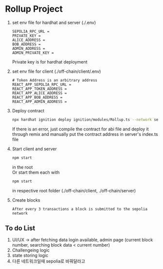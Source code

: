 # Rollup Project

1.  set env file for hardhat and server (./.env)
    ```
    SEPOLIA_RPC_URL =
    PRIVATE_KEY =
    ALICE_ADDRESS =
    BOB_ADDRESS =
    ADMIN_ADDRESS =
    ADMIN_PRIVATE_KEY =
    ```
    Private key is for hardhat deployment
2.  set env file for client (./off-chain/client/.env)

    ```
    # Token Address is an arbitrary address 
    REACT_APP_SEPOLIA_RPC_URL =
    REACT_APP_TOKEN_ADDRESS =
    REACT_APP_ALICE_ADDRESS =
    REACT_APP_BOB_ADDRESS =
    REACT_APP_ADMIN_ADDRESS =
    ```

3.  Deploy contract

    ```Bash
    npx hardhat ignition deploy ignition/modules/Rollup.ts --network sepolia
    ```

    If there is an error, just compile the contract for abi file and deploy it through remix and manually put the contract address in server's index.ts file

4.  Start client and server

    ```Bash
    npm start
    ```

    in the root  
    Or start them each with

    ```Bash
    npm start
    ```

    in respective root folder (./off-chain/client, ./off-chain/server)

5.  Create blocks

        After every 3 transactions a block is submitted to the sepolia network

## To do List

1. UI/UX -> after fetching data login available, admin page (current block number, searching block data < current number)
2. Challengeing logic
3. state storing logic
4. 다른 네트워크일때 sepolia로 바꿔달라고
